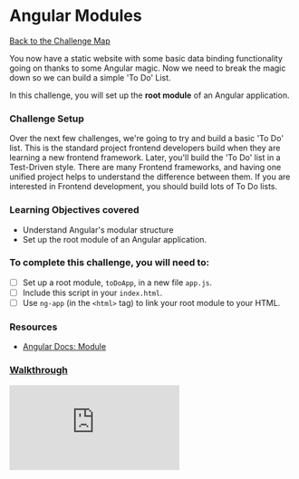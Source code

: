 # Angular Modules

[Back to the Challenge Map](00_challenge_map.md)

You now have a static website with some basic data binding functionality going on thanks to some Angular magic. Now we need to break the magic down so we can build a simple 'To Do' List.

In this challenge, you will set up the **root module** of an Angular application.

### Challenge Setup

Over the next few challenges, we're going to try and build a basic 'To Do' list. This is the standard project frontend developers build when they are learning a new frontend framework. Later, you'll build the 'To Do' list in a Test-Driven style. There are many Frontend frameworks, and having one unified project helps to understand the difference between them. If you are interested in Frontend development, you should build lots of To Do lists.

### Learning Objectives covered
- Understand Angular's modular structure
- Set up the root module of an Angular application.

### To complete this challenge, you will need to:

- [ ] Set up a root module, `toDoApp`, in a new file `app.js`.
- [ ] Include this script in your `index.html`.
- [ ] Use `ng-app` (in the `<html>` tag) to link your root module to your HTML.

### Resources

- [Angular Docs: Module](https://docs.angularjs.org/guide/module)

### [Walkthrough](walkthroughs/02_angular_modules.md)


![Tracking pixel](https://githubanalytics.herokuapp.com/course/further_javascript/deprecated/angular_challenges_and_walkthroughs/02_angular_modules.md)
